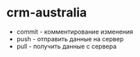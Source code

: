 # crm-australia

- commit - комментирование изменения
- push - отправить данные на сервер
- pull - получить данные с сервера
